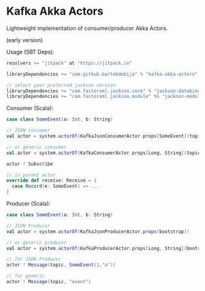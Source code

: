 # Kafka Akka Actors

Lightweight implementation of consumer/producer Akka Actors.

(early version)

Usage (SBT Deps):
```scala
resolvers += "jitpack" at "https://jitpack.io"

libraryDependencies += "com.github.bartekdobija" % "kafka-akka-actors" % "{Tag}"

// select your preferred jackson version
libraryDependencies += "com.fasterxml.jackson.core" % "jackson-databind" % "2.9.+"
libraryDependencies += "com.fasterxml.jackson.module" %% "jackson-module-scala" % "2.9.+"
```

Consumer (Scala):
```scala
case class SomeEvent(a: Int, b: String)

// JSON consumer
val actor = system.actorOf(KafkaJsonConsumerActor.props[SomeEvent](topic, bootstrap, groupId))

// or generic consumer
val actor = system.actorOf(KafkaConsumerActor.props[Long, String](topic, bootstrap, groupId))

actor ! Subscribe

// in parent actor
override def receive: Receive = {
  case Record(e: SomeEvent) => ...
}
```

Producer (Scala):
```scala
case class SomeEvent(a: Int, b: String)

// JSON Producer
val actor = system.actorOf(KafkaJsonProducerActor.props(bootstrap))

// or generic producer
val actor = system.actorOf(KafkaProducerActor.props[Long, String](bootstrap))

// for JSON Producer
actor ! Message(topic, SomeEvent(1,"a"))

// for generic
actor ! Message(topic, "event")
```